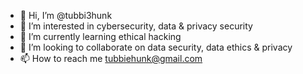 - 👋 Hi, I’m @tubbi3hunk
- 👀 I’m interested in cybersecurity, data & privacy security
- 🌱 I’m currently learning ethical hacking
- 💞️ I’m looking to collaborate on data security, data ethics & privacy
- 📫 How to reach me tubbiehunk@gmail.com

<!---
tubbi3hunk/tubbi3hunk is a ✨ special ✨ repository because its `README.md` (this file) appears on your GitHub profile.
You can click the Preview link to take a look at your changes.
--->
